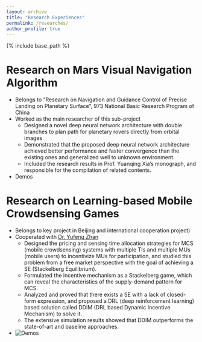```yaml
---
layout: archive
title: "Research Experiences"
permalink: /researches/
author_profile: true
---
```


{% include base_path %}

Research on Mars Visual Navigation Algorithm 
=======================================================
* Belongs to “Research on Navigation and Guidance Control of Precise Landing on Planetary Surface”, 973 National Basic Research Program of China
* Worked as the main researcher of this sub-project
  * Designed a novel deep neural network architecture with double branches to plan path for planetary rovers directly from orbital images
  * Demonstrated that the proposed deep neural network architecture achieved better performance and faster convergence than the existing ones and generalized well to unknown environment.
  * Included the research results in Prof. Yuanqing Xia’s monograph, and responsible for the compilation of related contents. 
* Demos


Research on Learning-based Mobile Crowdsensing Games 
========================================================
* Belongs to key project in Beijing and international cooperation project)
* Cooperated with [Dr. Yufeng Zhan](https://scholar.google.com.hk/citations?user=qzCgBxUAAAAJ&hl=zh-CN&oi=ao)
  * Designed the pricing and sensing time allocation strategies for MCS (mobile crowdsensing) systems with multiple TIs and multiple MUs (mobile users) to incentivize MUs for participation, and studied this problem from a free market perspective with the goal of achieving a SE (Stackelberg Equilibrium).
  * Formulated the incentive mechanism as a Stackelberg game, which can reveal the characteristics of the supply-demand pattern for MCS.
  * Analyzed and proved that there exists a SE with a lack of closed-form expression, and proposed a DRL (deep reinforcement learning) based solution called DDIM (DRL based Dynamic Incentive Mechanism) to solve it.
  * The extensive simulation results showed that DDIM outperforms the state-of-art and baseline approaches.
* ![Demos]( bitzj2015.github.io/images/MCS/MCS.png )
